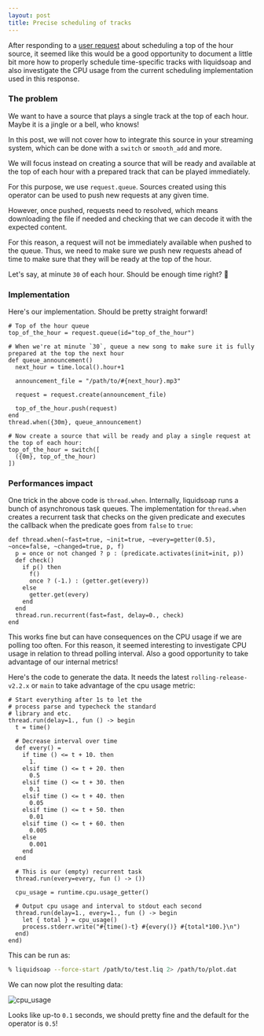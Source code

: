 ```yaml
---
layout: post
title: Precise scheduling of tracks
---
```


After responding to a [user request](https://github.com/savonet/liquidsoap/discussions/2972) about scheduling a top of the hour source, it seemed like this would
be a good opportunity to document a little bit more how to properly schedule time-specific tracks with liquidsoap and also investigate the CPU usage from
the current scheduling implementation used in this response.

### The problem

We want to have a source that plays a single track at the top of each hour. Maybe it is a jingle or a bell, who knows!

In this post, we will not cover how to integrate this source in your streaming system, which can be done with a `switch` or `smooth_add` and more.

We will focus instead on creating a source that will be ready and available at the top of each hour with a prepared track that can be played immediately.

For this purpose, we use `request.queue`. Sources created using this operator can be used to push new requests at any given time.

However, once pushed, requests need to resolved, which means downloading the file if needed and checking that we can decode it with the expected content.

For this reason, a request will not be immediately available when pushed to the queue. Thus, we need to make sure we push new requests ahead of time
to make sure that they will be ready at the top of the hour.

Let's say, at minute `30` of each hour. Should be enough time right? 🙂

### Implementation

Here's our implementation. Should be pretty straight forward!

```liquidsoap
# Top of the hour queue
top_of_the_hour = request.queue(id="top_of_the_hour")

# When we're at minute `30`, queue a new song to make sure it is fully prepared at the top the next hour
def queue_announcement()
  next_hour = time.local().hour+1

  announcement_file = "/path/to/#{next_hour}.mp3"

  request = request.create(announcement_file)

  top_of_the_hour.push(request)
end
thread.when({30m}, queue_announcement)

# Now create a source that will be ready and play a single request at the top of each hour:
top_of_the_hour = switch([
  ({0m}, top_of_the_hour)
])
```

### Performances impact

One trick in the above code is `thread.when`. Internally, liquidsoap runs a bunch of asynchronous task queues. The implementation for `thread.when`
creates a recurrent task that checks on the given predicate and executes the callback when the predicate goes from `false` to `true`:

```liquidsoap
def thread.when(~fast=true, ~init=true, ~every=getter(0.5), ~once=false, ~changed=true, p, f)
  p = once or not changed ? p : (predicate.activates(init=init, p))
  def check()
    if p() then
      f()
      once ? (-1.) : (getter.get(every))
    else
      getter.get(every)
    end
  end
  thread.run.recurrent(fast=fast, delay=0., check)
end
```

This works fine but can have consequences on the CPU usage if we are polling too often. For this reason, it seemed interesting to investigate CPU usage in
relation to thread polling interval. Also a good opportunity to take advantage of our internal metrics!

Here's the code to generate the data. It needs the latest `rolling-release-v2.2.x` or `main` to take advantage of the cpu usage metric:

```liquidsoap
# Start everything after 1s to let the
# process parse and typecheck the standard
# library and etc.
thread.run(delay=1., fun () -> begin
  t = time()

  # Decrease interval over time
  def every() =
    if time () <= t + 10. then
      1.
    elsif time () <= t + 20. then
      0.5
    elsif time () <= t + 30. then
      0.1
    elsif time () <= t + 40. then
      0.05
    elsif time () <= t + 50. then
      0.01
    elsif time () <= t + 60. then
      0.005
    else
      0.001
    end
  end

  # This is our (empty) recurrent task
  thread.run(every=every, fun () -> ())

  cpu_usage = runtime.cpu.usage_getter()

  # Output cpu usage and interval to stdout each second
  thread.run(delay=1., every=1., fun () -> begin
    let { total } = cpu_usage()
    process.stderr.write("#{time()-t} #{every()} #{total*100.}\n")
  end)
end)
```

This can be run as:
```sh
% liquidsoap --force-start /path/to/test.liq 2> /path/to/plot.dat
```

We can now plot the resulting data:


![cpu_usage](https://user-images.githubusercontent.com/871060/227742334-61669241-df8e-4b0b-a521-58835b0efd3b.png)

Looks like up-to `0.1` seconds, we should pretty fine and the default for the operator is `0.5`!

